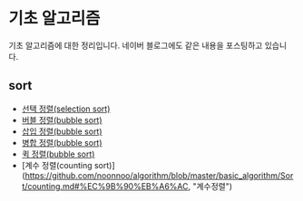 # 기초 알고리즘
기초 알고리즘에 대한 정리입니다. 
네이버 블로그에도 같은 내용을 포스팅하고 있습니다.

## sort
* [선택 정렬(selection sort)](https://github.com/noonnoo/algorithm/blob/master/basic_algorithm/Sort/selection.md#%EC%84%A0%ED%83%9D-%EC%A0%95%EB%A0%AC, "선택정렬")
* [버블 정렬(bubble sort)](https://github.com/noonnoo/algorithm/blob/master/basic_algorithm/Sort/bubble.md#%EB%B2%84%EB%B8%94-%EC%A0%95%EB%A0%AC,"버블정렬")
* [삽입 정렬(bubble sort)](https://github.com/noonnoo/algorithm/blob/master/basic_algorithm/Sort/insertion.md#%EC%82%BD%EC%9E%85%EC%A0%95%EB%A0%AC,"삽입정렬")
* [병합 정렬(bubble sort)](https://github.com/noonnoo/algorithm/blob/master/basic_algorithm/Sort/merge.md#%EB%B2%84%EB%B8%94-%EC%A0%95%EB%A0%AC,"병합정렬")
* [퀵 정렬(bubble sort)](https://github.com/noonnoo/algorithm/blob/master/basic_algorithm/Sort/quick.md#%ED%80%B5-%EC%A0%95%EB%A0%AC,"퀵정렬")
* [계수 정렬(counting sort)]
(https://github.com/noonnoo/algorithm/blob/master/basic_algorithm/Sort/counting.md#%EC%9B%90%EB%A6%AC, "계수정렬")
